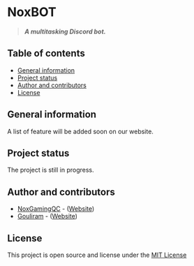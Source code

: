 # NoxBOT

> _**A multitasking Discord bot.**_

## Table of contents

* [General information](#general-information)
* [Project status](#project-status)
* [Author and contributors](#author-and-contributors)
* [License](#license)

## General information

A list of feature will be added soon on our website.

## Project status

The project is still in progress.

## Author and contributors

* [NoxGamingQC](https://github.com/NoxGamingQC) - ([Website](https://www.noxgamingqc.ca))
* [Gouliram](https://github.com/Gouliram) - ([Website](https://www.gouliram.com))

## License

This project is open source and license under the [MIT License](https://github.com/NoxGamingQC/NoxBOT/blob/master/LICENSE.md)
